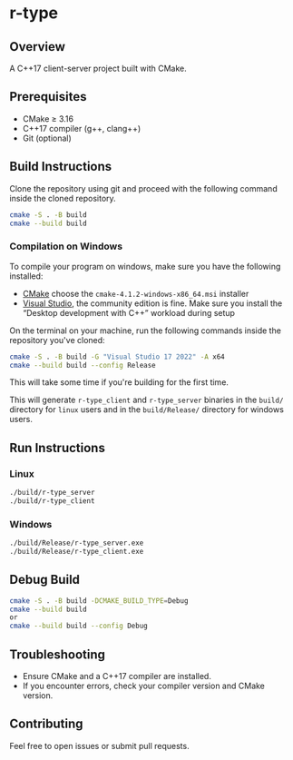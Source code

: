 # r-type

## Overview

A C++17 client-server project built with CMake.

## Prerequisites

- CMake ≥ 3.16
- C++17 compiler (g++, clang++)
- Git (optional)

## Build Instructions

Clone the repository using git and proceed with the following command inside the cloned repository.

```sh
cmake -S . -B build
cmake --build build
```

### Compilation on Windows

To compile your program on windows, make sure you have the following installed:

- [CMake](https://cmake.org/download/) choose the `cmake-4.1.2-windows-x86_64.msi` installer
- [Visual Studio](https://visualstudio.microsoft.com/downloads/), the community edition is fine.
  Make sure you install the “Desktop development with C++” workload during setup

On the terminal on your machine, run the following commands inside the repository you've cloned:

```sh
cmake -S . -B build -G "Visual Studio 17 2022" -A x64
cmake --build build --config Release
```

This will take some time if you're building for the first time.

This will generate `r-type_client` and `r-type_server` binaries in the `build/` directory for `linux` users and in the `build/Release/` directory for windows users.

## Run Instructions

### Linux

```sh
./build/r-type_server
./build/r-type_client
```

### Windows

```sh
./build/Release/r-type_server.exe
./build/Release/r-type_client.exe
```

## Debug Build

```sh
cmake -S . -B build -DCMAKE_BUILD_TYPE=Debug
cmake --build build
or
cmake --build build --config Debug
```

## Troubleshooting

- Ensure CMake and a C++17 compiler are installed.
- If you encounter errors, check your compiler version and CMake version.

## Contributing

Feel free to open issues or submit pull requests.
